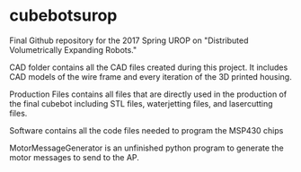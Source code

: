# cubebotsurop
Final Github repository for the 2017 Spring UROP on "Distributed Volumetrically Expanding Robots."

CAD folder contains all the CAD files created during this project. It includes CAD models of the wire frame and every iteration of the 3D printed housing.

Production Files contains all files that are directly used in the production of the final cubebot including STL files, waterjetting files, and lasercutting files.

Software contains all the code files needed to program the MSP430 chips

MotorMessageGenerator is an unfinished python program to generate the motor messages to send to the AP.
